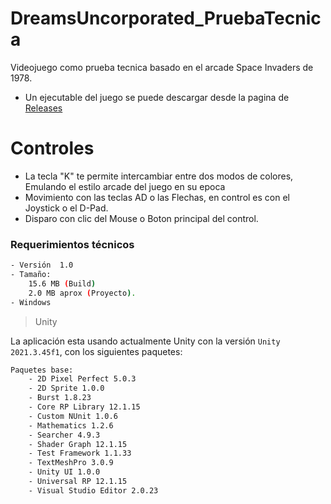 # DreamsUncorporated_PruebaTecnica
Videojuego como prueba tecnica basado en el arcade Space Invaders de 1978.

- Un ejecutable del juego se puede descargar desde la pagina de [Releases](https://github.com/acur97/DreamsUncorporated_PruebaTecnica/releases)

# Controles
- La tecla "K" te permite intercambiar entre dos modos de colores, Emulando el estilo arcade del juego en su epoca
- Movimiento con las teclas AD o las Flechas, en control es con el Joystick o el D-Pad.
- Disparo con clic del Mouse o Boton principal del control.

### Requerimientos técnicos
```bash
- Versión  1.0
- Tamaño:
    15.6 MB (Build)
    2.0 MB aprox (Proyecto).
- Windows
```

> Unity
> 
La aplicación esta usando actualmente Unity con la versión ```Unity 2021.3.45f1```, con los siguientes paquetes:
```bash
Paquetes base:
    - 2D Pixel Perfect 5.0.3
    - 2D Sprite 1.0.0
    - Burst 1.8.23
    - Core RP Library 12.1.15
    - Custom NUnit 1.0.6
    - Mathematics 1.2.6
    - Searcher 4.9.3
    - Shader Graph 12.1.15
    - Test Framework 1.1.33
    - TextMeshPro 3.0.9
    - Unity UI 1.0.0
    - Universal RP 12.1.15
    - Visual Studio Editor 2.0.23
```
